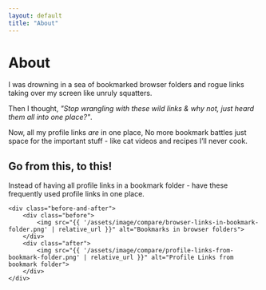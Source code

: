 ```yaml
---
layout: default
title: "About"
---
```


# About

I was drowning in a sea of bookmarked browser folders and rogue links taking over my screen like unruly squatters.

Then I thought, <i>"Stop wrangling with these wild links & why not, just heard them all into one place?"</i>.

Now, all my profile links <i>are</i> in one place, No more bookmark battles just space for the important stuff - like cat videos and recipes I’ll never cook.

## Go from this, to this!

<section class="compare">
    <p>Instead of having all profile links in a bookmark folder - have these frequently used profile links in one place.</p>

    <div class="before-and-after">
        <div class="before">
            <img src="{{ '/assets/image/compare/browser-links-in-bookmark-folder.png' | relative_url }}" alt="Bookmarks in browser folders">
        </div>
        <div class="after">
            <img src="{{ '/assets/image/compare/profile-links-from-bookmark-folder.png' | relative_url }}" alt="Profile Links from bookmark folder">
        </div>
    </div>
</section>